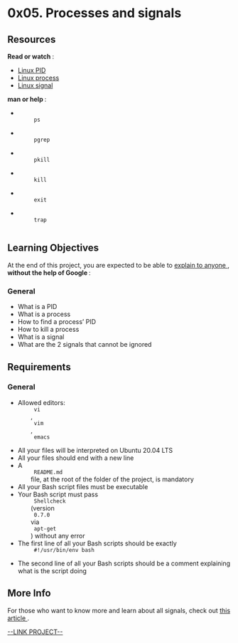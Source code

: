 # 0x05. Processes and signals

<html>
<div class="panel panel-default" id="project-description">
 <div class="panel-body">
  <h2>
   Resources
  </h2>
  <p>
   <strong>
    Read or watch
   </strong>
   :
  </p>
  <ul>
   <li>
    <a href="http://www.linfo.org/pid.html" target="_blank" title="Linux PID">
     Linux PID
    </a>
   </li>
   <li>
    <a href="https://www.thegeekstuff.com/2012/03/linux-processes-environment/" target="_blank" title="Linux process">
     Linux process
    </a>
   </li>
   <li>
    <a href="https://www.thegeekstuff.com/2012/03/linux-signals-fundamentals/" target="_blank" title="Linux signal">
     Linux signal
    </a>
   </li>
  </ul>
  <p>
   <strong>
    man or help
   </strong>
   :
  </p>
  <ul>
   <li>
    <code>
     ps
    </code>
   </li>
   <li>
    <code>
     pgrep
    </code>
   </li>
   <li>
    <code>
     pkill
    </code>
   </li>
   <li>
    <code>
     kill
    </code>
   </li>
   <li>
    <code>
     exit
    </code>
   </li>
   <li>
    <code>
     trap
    </code>
   </li>
  </ul>
  <h2>
   Learning Objectives
  </h2>
  <p>
   At the end of this project, you are expected to be able to
   <a href="https://fs.blog/feynman-learning-technique/" target="_blank" title="explain to anyone">
    explain to anyone
   </a>
   ,
   <strong>
    without the help of Google
   </strong>
   :
  </p>
  <h3>
   General
  </h3>
  <ul>
   <li>
    What is a PID
   </li>
   <li>
    What is a process
   </li>
   <li>
    How to find a process’ PID
   </li>
   <li>
    How to kill a process
   </li>
   <li>
    What is a signal
   </li>
   <li>
    What are the 2 signals that cannot be ignored
   </li>
  </ul>
  <h2>
   Requirements
  </h2>
  <h3>
   General
  </h3>
  <ul>
   <li>
    Allowed editors:
    <code>
     vi
    </code>
    ,
    <code>
     vim
    </code>
    ,
    <code>
     emacs
    </code>
   </li>
   <li>
    All your files will be interpreted on Ubuntu 20.04 LTS
   </li>
   <li>
    All your files should end with a new line
   </li>
   <li>
    A
    <code>
     README.md
    </code>
    file, at the root of the folder of the project, is mandatory
   </li>
   <li>
    All your Bash script files must be executable
   </li>
   <li>
    Your Bash script must pass
    <code>
     Shellcheck
    </code>
    (version
    <code>
     0.7.0
    </code>
    via
    <code>
     apt-get
    </code>
    ) without any error
   </li>
   <li>
    The first line of all your Bash scripts should be exactly
    <code>
     #!/usr/bin/env bash
    </code>
   </li>
   <li>
    The second line of all your Bash scripts should be a comment explaining what is the script doing
   </li>
  </ul>
  <h2>
   More Info
  </h2>
  <p>
   For those who want to know more and learn about all signals, check out
   <a href="https://www.computerhope.com/unix/signals.htm" target="_blank" title="this article">
    this article
   </a>
   .
  </p>
 </div>
</div>

[--LINK PROJECT--](https://intranet.hbtn.io/projects/255)
</html>